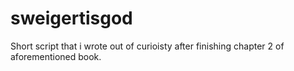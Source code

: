 # sweigertisgod
Short script that i wrote out of curioisty after finishing chapter 2 of aforementioned book.


